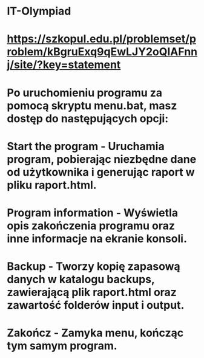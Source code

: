 # IT-Olympiad
# https://szkopul.edu.pl/problemset/problem/kBgruExq9qEwLJY2oQIAFnnj/site/?key=statement

# Po uruchomieniu programu za pomocą skryptu menu.bat, masz dostęp do następujących opcji:

# Start the program - Uruchamia program, pobierając niezbędne dane od użytkownika i generując raport w pliku raport.html.
# Program information - Wyświetla opis zakończenia programu oraz inne informacje na ekranie konsoli.
# Backup - Tworzy kopię zapasową danych w katalogu backups, zawierającą plik raport.html oraz zawartość folderów input i output.
# Zakończ - Zamyka menu, kończąc tym samym program.
